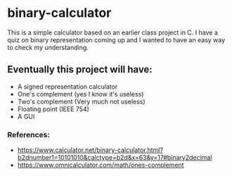 # binary-calculator

This is a simple calculator based on an earlier class project in C. I have a quiz on binary representation coming up
and I wanted to have an easy way to check my understanding.

## Eventually this project will have:
- A signed representation calculator
- One's complement (yes I know it's useless)
- Two's complement (Very much not useless)
- Floating point (IEEE 754)
- A GUI

### References:
- https://www.calculator.net/binary-calculator.html?b2dnumber1=10101010&calctype=b2d&x=63&y=17#binary2decimal
- https://www.omnicalculator.com/math/ones-complement
